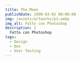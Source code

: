 ```yaml
---
title: The Moon
publishDate: 1998-03-02 00:00:00
img: /assets/artworks/p3.webp
img_alt: Fatto con Photoshop
description: |
  Fatto con Photoshop
tags:
  - Design
  - Dev
  - User Testing
---
```

